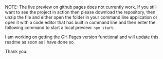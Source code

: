 NOTE: The live preview on github pages does not currently work. If you still want to see the project in action then please download the repository, then unzip the file and either open the folder in your command line application or open  it with a code editor that has built in command line and then enter the following command to start a local preview: `npm start`.

I am working on getting the GH Pages version functional and will update this readme as soon as I have done so.

Thank you.
